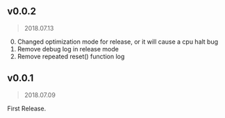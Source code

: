 v0.0.2
---
>2018.07.13

0. Changed optimization mode for release, or it will cause a cpu halt bug
1. Remove debug log in release mode
2. Remove repeated reset() function log

v0.0.1
---
>2018.07.09

First Release.
